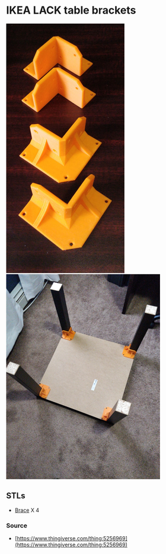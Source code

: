 # IKEA LACK table brackets

![braces](lack-table-braces.jpg)
![on table](lack-table-braces-2.jpg)

## STLs

* [Brace](./LackBraceExport_v1.stl) X 4

### Source

* [https://www.thingiverse.com/thing:5256969](https://www.thingiverse.com/thing:5256969)

